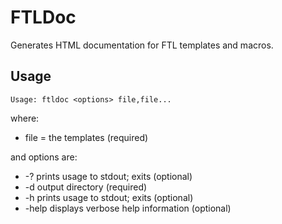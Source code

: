 FTLDoc
======

Generates HTML documentation for FTL templates and macros.

Usage
-----

    Usage: ftldoc <options> file,file...

where:

* file = the templates (required)

and options are:

* -?     prints usage to stdout; exits (optional)
* -d <f> output directory (required)
* -h     prints usage to stdout; exits (optional)
* -help  displays verbose help information (optional)